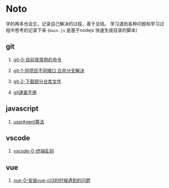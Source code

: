 # Noto
学的再多也会忘，记录自己解决的过程，善于总结。
学习遇到各种问题和学习过程中思考的记录下来 (`main.js` 是基于nodejs 快速生成目录的脚本)

## git

<ol>

<li>

[git-0-目前我常用的命令](git/git-0-目前我常用的命令.md)

<li>

[git-1-同项目不同接口,合并分支解决](git/git-1-同项目不同接口,合并分支解决.md)

<li>

[git-2-下载部分仓库文件](git/git-2-下载部分仓库文件.md)

<li>

[git速查手册](git/git速查手册.md)

</ol>

## javascript

<ol>

<li>

[userAgent算法](javascript/userAgent算法.js)

</ol>

## vscode

<ol>

<li>

[vscode-0-终端乱码](vscode/vscode-0-终端乱码.md)

</ol>

## vue

<ol>

<li>

[vue-0-安装vue-cli3的时候遇到的问题](vue/vue-0-安装vue-cli3的时候遇到的问题.md)
